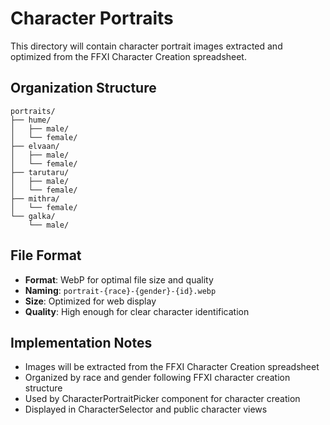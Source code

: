 # Character Portraits

This directory will contain character portrait images extracted and optimized from the FFXI Character Creation spreadsheet.

## Organization Structure

```
portraits/
├── hume/
│   ├── male/
│   └── female/
├── elvaan/
│   ├── male/
│   └── female/
├── tarutaru/
│   ├── male/
│   └── female/
├── mithra/
│   └── female/
└── galka/
    └── male/
```

## File Format

- **Format**: WebP for optimal file size and quality
- **Naming**: `portrait-{race}-{gender}-{id}.webp`
- **Size**: Optimized for web display
- **Quality**: High enough for clear character identification

## Implementation Notes

- Images will be extracted from the FFXI Character Creation spreadsheet
- Organized by race and gender following FFXI character creation structure
- Used by CharacterPortraitPicker component for character creation
- Displayed in CharacterSelector and public character views
